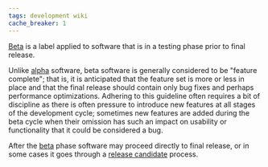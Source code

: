 ```yaml
---
tags: development wiki
cache_breaker: 1
---
```


[Beta](/wiki/Beta) is a label applied to software that is in a testing phase prior to final release.

Unlike [alpha](/wiki/alpha) software, beta software is generally considered to be "feature complete"; that is, it is anticipated that the feature set is more or less in place and that the final release should contain only bug fixes and perhaps performance optimizations. Adhering to this guideline often requires a bit of discipline as there is often pressure to introduce new features at all stages of the development cycle; sometimes new features are added during the beta cycle when their omission has such an impact on usability or functionality that it could be considered a bug.

After the [beta](/wiki/beta) phase software may proceed directly to final release, or in some cases it goes through a [release candidate](/wiki/release_candidate) process.
